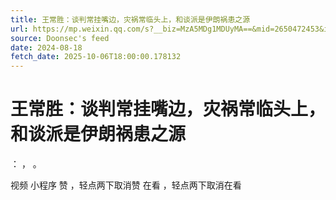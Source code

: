 ```yaml
---
title: 王常胜：谈判常挂嘴边，灾祸常临头上，和谈派是伊朗祸患之源
url: https://mp.weixin.qq.com/s?__biz=MzA5MDg1MDUyMA==&mid=2650472453&idx=2&sn=50c1d74109a08053559679a33d2df97a
source: Doonsec's feed
date: 2024-08-18
fetch_date: 2025-10-06T18:00:00.178132
---
```


# 王常胜：谈判常挂嘴边，灾祸常临头上，和谈派是伊朗祸患之源

：
，
。

视频
小程序
赞
，轻点两下取消赞
在看
，轻点两下取消在看